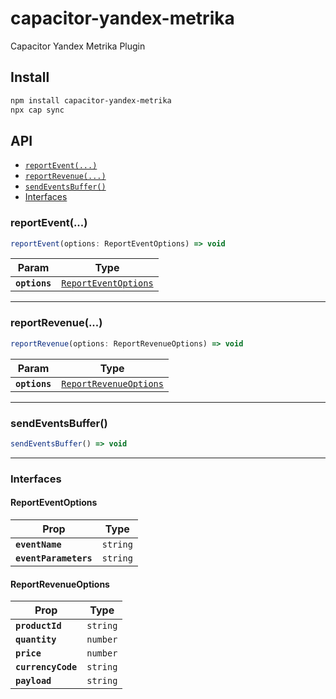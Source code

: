 # capacitor-yandex-metrika

Capacitor Yandex Metrika Plugin

## Install

```bash
npm install capacitor-yandex-metrika
npx cap sync
```

## API

<docgen-index>

* [`reportEvent(...)`](#reportevent)
* [`reportRevenue(...)`](#reportrevenue)
* [`sendEventsBuffer()`](#sendeventsbuffer)
* [Interfaces](#interfaces)

</docgen-index>

<docgen-api>
<!--Update the source file JSDoc comments and rerun docgen to update the docs below-->

### reportEvent(...)

```typescript
reportEvent(options: ReportEventOptions) => void
```

| Param         | Type                                                              |
| ------------- | ----------------------------------------------------------------- |
| **`options`** | <code><a href="#reporteventoptions">ReportEventOptions</a></code> |

--------------------


### reportRevenue(...)

```typescript
reportRevenue(options: ReportRevenueOptions) => void
```

| Param         | Type                                                                  |
| ------------- | --------------------------------------------------------------------- |
| **`options`** | <code><a href="#reportrevenueoptions">ReportRevenueOptions</a></code> |

--------------------


### sendEventsBuffer()

```typescript
sendEventsBuffer() => void
```

--------------------


### Interfaces


#### ReportEventOptions

| Prop                  | Type                |
| --------------------- | ------------------- |
| **`eventName`**       | <code>string</code> |
| **`eventParameters`** | <code>string</code> |


#### ReportRevenueOptions

| Prop               | Type                |
| ------------------ | ------------------- |
| **`productId`**    | <code>string</code> |
| **`quantity`**     | <code>number</code> |
| **`price`**        | <code>number</code> |
| **`currencyCode`** | <code>string</code> |
| **`payload`**      | <code>string</code> |

</docgen-api>
